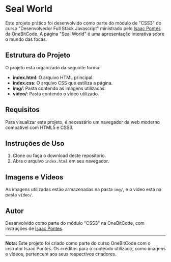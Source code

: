 # Seal World

Este projeto prático foi desenvolvido como parte do módulo de "CSS3" do curso "Desenvolvedor Full Stack Javascript" ministrado pelo [Isaac Pontes](https://github.com/isaacpontes) da OneBitCode. A página "Seal World" é uma apresentação interativa sobre o mundo das focas.

## Estrutura do Projeto

O projeto está organizado da seguinte forma:

- **index.html**: O arquivo HTML principal.
- **index.css**: O arquivo CSS que estiliza a página.
- **img/**: Pasta contendo as imagens utilizadas.
- **video/**: Pasta contendo o vídeo utilizado.

## Requisitos

Para visualizar este projeto, é necessário um navegador da web moderno compatível com HTML5 e CSS3.

## Instruções de Uso

1. Clone ou faça o download deste repositório.
2. Abra o arquivo `index.html` em seu navegador.

## Imagens e Vídeos

As imagens utilizadas estão armazenadas na pasta `img/`, e o vídeo está na pasta `video/`.

## Autor

Desenvolvido como parte do módulo "CSS3" na OneBitCode, com instruções de [Isaac Pontes](https://github.com/isaacpontes).

---

**Nota:** Este projeto foi criado como parte do curso OneBitCode com o instrutor Isaac Pontes. Os créditos para o conteúdo utilizado, como imagens e vídeos, pertencem aos seus respectivos criadores.

